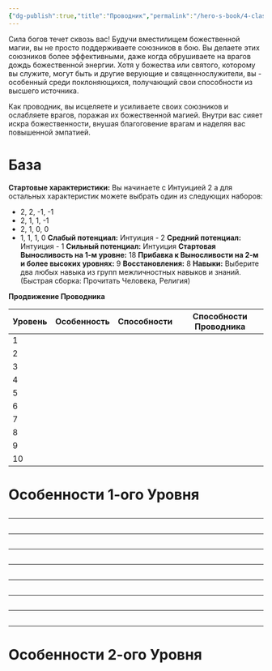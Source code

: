 ```yaml
---
{"dg-publish":true,"title":"Проводник","permalink":"/hero-s-book/4-classes/4-2-conduit/","dgPassFrontmatter":true}
---
```


Сила богов течет сквозь вас! Будучи вместилищем божественной магии, вы не просто поддерживаете союзников в бою. Вы делаете этих союзников более эффективными, даже когда обрушиваете на врагов дождь божественной энергии. Хотя у божества или святого, которому вы служите, могут быть и другие верующие и священнослужители, вы - особенный среди поклоняющихся, получающий свои способности из высшего источника.

Как проводник, вы исцеляете и усиливаете своих союзников и ослабляете врагов, поражая их божественной магией. Внутри вас сияет искра божественности, внушая благоговение врагам и наделяя вас повышенной эмпатией.
# База
**Стартовые характеристики:** Вы начинаете с Интуицией 2  а для остальных характеристик можете выбрать один из следующих наборов: 
- 2, 2, -1, -1 
- 2, 1, 1, -1
- 2, 1, 0, 0
- 1, 1, 1, 0
**Слабый потенциал:** Интуиция - 2
**Средний потенциал:** Интуиция - 1
**Сильный потенциал:** Интуиция
**Стартовая Выносливость на 1-м уровне:** 18
**Прибавка к Выносливости на 2-м и более высоких уровнях:** 9
**Восстановления:** 8
**Навыки:** Выберите два любых навыка из групп межличностных навыков и знаний. (Быстрая сборка: Прочитать Человека, Религия)

**Продвижение Проводника**

| Уровень | Особенность | Способности | Способности Проводника |
| ------- | ----------- | ----------- | --------------- |
| 1       |             |             |                 |
| 2       |             |             |                 |
| 3       |             |             |                 |
| 4       |             |             |                 |
| 5       |             |             |                 |
| 6       |             |             |                 |
| 7       |             |             |                 |
| 8       |             |             |                 |
| 9       |             |             |                 |
| 10      |             |             |                 |

# Особенности 1-ого Уровня

##
---
##
---
###
###
###
####
####
####
####
####
####
####
####
####
####
####
####
##
---
###
###
###
###
###
###
###
###
###
###
###
###
##
---
##
---
##
---
##
---
###
###
###
###
###
###
###
###
###
###
###
###
##
---
###
###
####
####
# Особенности 2-ого Уровня